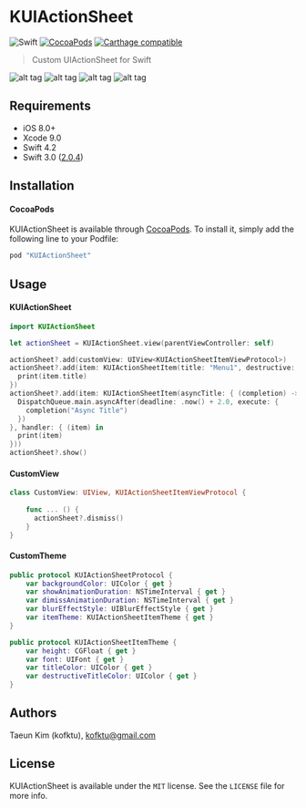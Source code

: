 # KUIActionSheet

![Swift](https://img.shields.io/badge/Swift-4.0-orange.svg)
[![CocoaPods](http://img.shields.io/cocoapods/v/KUIActionSheet.svg?style=flat)](http://cocoapods.org/?q=name%3AKUIActionSheet%20author%3AKofktu)
[![Carthage compatible](https://img.shields.io/badge/Carthage-compatible-4BC51D.svg?style=flat)](https://github.com/Carthage/Carthage)

> Custom UIActionSheet for Swift

![alt tag](Screenshot/Default.png)
![alt tag](Screenshot/DefaultWithCustomView.png)
![alt tag](Screenshot/CustomTheme.png)
![alt tag](Screenshot/CustomXib.png)

## Requirements

- iOS 8.0+
- Xcode 9.0
- Swift 4.2
- Swift 3.0 ([2.0.4](https://github.com/Kofktu/KUIActionSheet/tree/2.0.4))

## Installation

#### CocoaPods
KUIActionSheet is available through [CocoaPods](http://cocoapods.org). To install
it, simply add the following line to your Podfile:

```ruby
pod "KUIActionSheet"
```

## Usage

#### KUIActionSheet
```Swift 
import KUIActionSheet

let actionSheet = KUIActionSheet.view(parentViewController: self)

actionSheet?.add(customView: UIView<KUIActionSheetItemViewProtocol>)
actionSheet?.add(item: KUIActionSheetItem(title: "Menu1", destructive: false) { [weak self] (item) in
  print(item.title)
})
actionSheet?.add(item: KUIActionSheetItem(asyncTitle: { (completion) -> Void in
  DispatchQueue.main.asyncAfter(deadline: .now() + 2.0, execute: {
    completion("Async Title")
  })
}, handler: { (item) in
  print(item)
}))
actionSheet?.show()

```

#### CustomView
```Swift 
class CustomView: UIView, KUIActionSheetItemViewProtocol {
    
    func ... () {
      actionSheet?.dismiss()
    }
}

```

#### CustomTheme
```Swift 
public protocol KUIActionSheetProtocol {
    var backgroundColor: UIColor { get }
    var showAnimationDuration: NSTimeInterval { get }
    var dimissAnimationDuration: NSTimeInterval { get }
    var blurEffectStyle: UIBlurEffectStyle { get }
    var itemTheme: KUIActionSheetItemTheme { get }
}

public protocol KUIActionSheetItemTheme {
    var height: CGFloat { get }
    var font: UIFont { get }
    var titleColor: UIColor { get }
    var destructiveTitleColor: UIColor { get }
}

```

## Authors

Taeun Kim (kofktu), <kofktu@gmail.com>

## License

KUIActionSheet is available under the ```MIT``` license. See the ```LICENSE``` file for more info.
